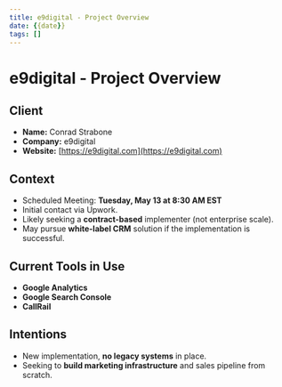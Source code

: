 ```yaml
---
title: e9digital - Project Overview
date: {{date}}
tags: []
---
```


# e9digital - Project Overview

## Client
- **Name:** Conrad Strabone
- **Company:** e9digital
- **Website:** [https://e9digital.com](https://e9digital.com)

## Context
- Scheduled Meeting: **Tuesday, May 13 at 8:30 AM EST**
- Initial contact via Upwork.
- Likely seeking a **contract-based** implementer (not enterprise scale).
- May pursue **white-label CRM** solution if the implementation is successful.

## Current Tools in Use
- **Google Analytics**
- **Google Search Console**
- **CallRail**

## Intentions
- New implementation, **no legacy systems** in place.
- Seeking to **build marketing infrastructure** and sales pipeline from scratch.
